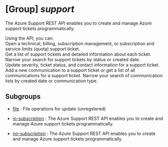 # [Group] _support_

The Azure Support REST API enables you to create and manage Azure support tickets programmatically.

Using the API, you can:\
Open a technical, billing, subscription management, or subscription and service limits (quota) support ticket.\
Get a list of support tickets and detailed information about each ticket. Narrow your search for support tickets by status or created date.\
Update severity, ticket status, and contact information for a support ticket.\
Add a new communication to a support ticket or get a list of all communications for a support ticket. Narrow your search of communication lists by created date or communication type.

## Subgroups

- [file](/Commands/support/file/readme.md)
: File operations for update (unregstered)

- [in-subscription](/Commands/support/in-subscription/readme.md)
: The Azure Support REST API enables you to create and manage Azure support tickets programmatically.

- [no-subscription](/Commands/support/no-subscription/readme.md)
: The Azure Support REST API enables you to create and manage Azure support tickets programmatically.
